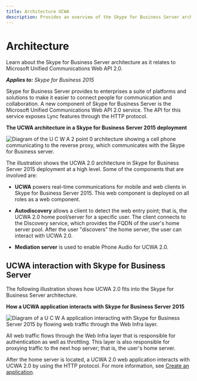 ```yaml
---
title: Architecture UCWA
description: Provides an overview of the Skype for Business Server architecture as it relates to Microsoft Unified Communications Web API 2.0.
---
```

# Architecture
Learn about the Skype for Business Server architecture as it relates to Microsoft Unified Communications Web API 2.0.


 _**Applies to:** Skype for Business 2015_

Skype for Business Server provides to enterprises a suite of platforms and solutions to make it easier to connect people for communication and collaboration. A new component of Skype for Business Server is the Microsoft Unified Communications Web API 2.0 service. The API for this service exposes Lync features through the HTTP protocol.


**The UCWA architecture in a Skype for Business Server 2015 deployment**


![Diagram of the U C W A 2 point 0 architecture showing a cell phone communicating to the reverse proxy, which communicates with the Skype for Business server.](images/UCWA15Con_ArchitectureTopology.png)

The illustration shows the UCWA 2.0 architecture in Skype for Business Server 2015 deployment at a high level. Some of the components that are involved are:


- **UCWA** powers real-time communications for mobile and web clients in Skype for Business Server 2015. This web component is deployed on all roles as a web component.
 
- **Autodiscovery** allows a client to detect the web entry point; that is, the UCWA 2.0 home pool/server for a specific user. The client connects to the Discovery service, which provides the FQDN of the user's home server pool. After the user "discovers" the home server, the user can interact with UCWA 2.0.
 
- **Mediation server** is used to enable Phone Audio for UCWA 2.0.
 

## UCWA interaction with Skype for Business Server

The following illustration shows how UCWA 2.0 fits into the Skype for Business Server architecture.


**How a UCWA application interacts with Skype for Business Server 2015**

![Diagram of a U C W A application interacting with Skype for Business Server 2015 by flowing web traffic through the Web Infra layer.](images/UCWA15Con_HomeServerArch.png)

All web traffic flows through the Web Infra layer that is responsible for authentication as well as throttling. This layer is also responsible for proxying traffic to the next hop server; that is, the user's home server. 

After the home server is located, a UCWA 2.0 web application interacts with UCWA 2.0 by using the HTTP protocol. For more information, see [Create an application](CreateAnApplication.md).

